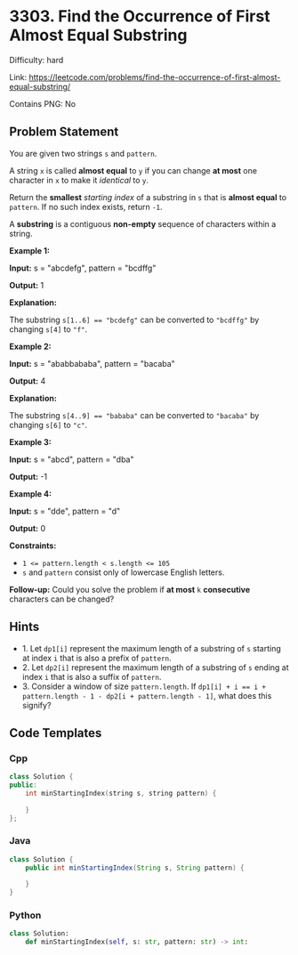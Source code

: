 # 3303. Find the Occurrence of First Almost Equal Substring

Difficulty: hard

Link: https://leetcode.com/problems/find-the-occurrence-of-first-almost-equal-substring/

Contains PNG: No

## Problem Statement

You are given two strings `s` and `pattern`.

A string `x` is called **almost equal** to `y` if you can change **at most** one character in `x` to make it *identical* to `y`.

Return the **smallest** *starting index* of a substring in `s` that is **almost equal** to `pattern`. If no such index exists, return `-1`.

A **substring** is a contiguous **non\-empty** sequence of characters within a string.

**Example 1:**

**Input:** s \= "abcdefg", pattern \= "bcdffg"

**Output:** 1

**Explanation:**

The substring `s[1..6] == "bcdefg"` can be converted to `"bcdffg"` by changing `s[4]` to `"f"`.

**Example 2:**

**Input:** s \= "ababbababa", pattern \= "bacaba"

**Output:** 4

**Explanation:**

The substring `s[4..9] == "bababa"` can be converted to `"bacaba"` by changing `s[6]` to `"c"`.

**Example 3:**

**Input:** s \= "abcd", pattern \= "dba"

**Output:** \-1

**Example 4:**

**Input:** s \= "dde", pattern \= "d"

**Output:** 0

**Constraints:**

* `1 <= pattern.length < s.length <= 105`
* `s` and `pattern` consist only of lowercase English letters.

**Follow\-up:** Could you solve the problem if **at most** `k` **consecutive** characters can be changed?

## Hints

- 1\. Let `dp1[i]` represent the maximum length of a substring of `s` starting at index `i` that is also a prefix of `pattern`.
- 2\. Let `dp2[i]` represent the maximum length of a substring of `s` ending at index `i` that is also a suffix of `pattern`.
- 3\. Consider a window of size `pattern.length`. If `dp1[i] + i == i + pattern.length - 1 - dp2[i + pattern.length - 1]`, what does this signify?

## Code Templates

### Cpp
```cpp
class Solution {
public:
    int minStartingIndex(string s, string pattern) {
        
    }
};
```

### Java
```java
class Solution {
    public int minStartingIndex(String s, String pattern) {
        
    }
}
```

### Python
```python
class Solution:
    def minStartingIndex(self, s: str, pattern: str) -> int:
        
```

